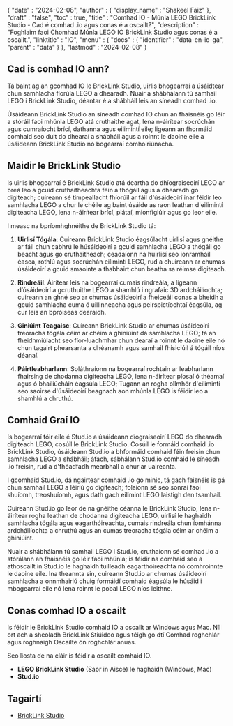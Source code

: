{
  "date" : "2024-02-08",
  "author" : {
    "display_name" : "Shakeel Faiz"
},
  "draft" : "false",
  "toc" : true,
  "title" : "Comhad IO - Múnla LEGO BrickLink Studio - Cad é comhad .io agus conas é a oscailt?",
  "description" : "Foghlaim faoi Chomhad Múnla LEGO IO BrickLink Studio agus conas é a oscailt.",
  "linktitle" : "IO",
  "menu" : {
    "docs" : {
      "identifier" : "data-en-io-ga",
      "parent" : "data"
}
},
  "lastmod" : "2024-02-08"
}

## Cad is comhad IO ann?

Tá baint ag an gcomhad IO le BrickLink Studio, uirlis bhogearraí a úsáidtear chun samhlacha fíorúla LEGO a dhearadh. Nuair a shábhálann tú samhail LEGO i BrickLink Studio, déantar é a shábháil leis an síneadh comhad .io.

Úsáideann BrickLink Studio an síneadh comhad IO chun an fhaisnéis go léir a stóráil faoi mhúnla LEGO atá cruthaithe agat, lena n-áirítear socrúchán agus cumraíocht brící, dathanna agus eilimintí eile; ligeann an fhormáid comhaid seo duit do dhearaí a shábháil agus a roinnt le daoine eile a úsáideann BrickLink Studio nó bogearraí comhoiriúnacha.

## Maidir le BrickLink Studio

Is uirlis bhogearraí é BrickLink Studio atá deartha do dhíograiseoirí LEGO ar breá leo a gcuid cruthaitheachta féin a thógáil agus a dhearadh go digiteach; cuireann sé timpeallacht fhíorúil ar fáil d'úsáideoirí inar féidir leo samhlacha LEGO a chur le chéile ag baint úsáide as raon leathan d'eilimintí digiteacha LEGO, lena n-áirítear brící, plátaí, mionfigiúir agus go leor eile.

I measc na bpríomhghnéithe de BrickLink Studio tá:

1.  **Uirlisí Tógála**: Cuireann BrickLink Studio éagsúlacht uirlisí agus gnéithe ar fáil chun cabhrú le húsáideoirí a gcuid samhlacha LEGO a thógáil go beacht agus go cruthaitheach; ceadaíonn na huirlisí seo ionramháil éasca, rothlú agus socrúchán eilimintí LEGO, rud a chuireann ar chumas úsáideoirí a gcuid smaointe a thabhairt chun beatha sa réimse digiteach.
    
2.  **Rindreáil**: Áirítear leis na bogearraí cumais rindreála, a ligeann d’úsáideoirí a gcruthuithe LEGO a shamhlú i ngrafaic 3D ardcháilíochta; cuireann an ghné seo ar chumas úsáideoirí a fheiceáil conas a bheidh a gcuid samhlacha cuma ó uillinneacha agus peirspictíochtaí éagsúla, ag cur leis an bpróiseas dearaidh.
    
3.  **Giniúint Teagaisc**: Cuireann BrickLink Studio ar chumas úsáideoirí treoracha tógála céim ar chéim a ghiniúint dá samhlacha LEGO; tá an fheidhmiúlacht seo fíor-luachmhar chun dearaí a roinnt le daoine eile nó chun tagairt phearsanta a dhéanamh agus samhail fhisiciúil á tógáil níos déanaí.
    
4.  **Páirtleabharlann**: Soláthraíonn na bogearraí rochtain ar leabharlann fhairsing de chodanna digiteacha LEGO, lena n-áirítear píosaí ó théamaí agus ó bhailiúcháin éagsúla LEGO; Tugann an rogha ollmhór d'eilimintí seo saoirse d'úsáideoirí beagnach aon mhúnla LEGO is féidir leo a shamhlú a chruthú.

## Comhaid Graí IO

Is bogearraí tóir eile é Stud.io a úsáideann díograiseoirí LEGO do dhearadh digiteach LEGO, cosúil le BrickLink Studio. Cosúil le formáid comhaid .io BrickLink Studio, úsáideann Stud.io a bhformáid comhaid féin freisin chun samhlacha LEGO a shábháil; áfach, sábhálann Stud.io comhaid le síneadh .io freisin, rud a d'fhéadfadh mearbhall a chur ar uaireanta.

I gcomhaid Stud.io, dá ngairtear comhaid .io go minic, tá gach faisnéis is gá chun samhail LEGO a léiriú go digiteach; folaíonn sé seo sonraí faoi shuíomh, treoshuíomh, agus dath gach eilimint LEGO laistigh den tsamhail.

Cuireann Stud.io go leor de na gnéithe céanna le BrickLink Studio, lena n-áirítear rogha leathan de chodanna digiteacha LEGO, uirlisí le haghaidh samhlacha tógála agus eagarthóireachta, cumais rindreála chun íomhánna ardcháilíochta a chruthú agus an cumas treoracha tógála céim ar chéim a ghiniúint.

Nuair a shábhálann tú samhail LEGO i Stud.io, cruthaíonn sé comhad .io a stórálann an fhaisnéis go léir faoi mhúnla; is féidir na comhaid seo a athoscailt in Stud.io le haghaidh tuilleadh eagarthóireachta nó comhroinnte le daoine eile. Ina theannta sin, cuireann Stud.io ar chumas úsáideoirí samhlacha a onnmhairiú chuig formáidí comhaid éagsúla le húsáid i mbogearraí eile nó lena roinnt le pobal LEGO níos leithne.

## Conas comhad IO a oscailt

Is féidir le BrickLink Studio comhaid IO a oscailt ar Windows agus Mac. Níl ort ach a sheoladh BrickLink Stiúideo agus téigh go dtí Comhad roghchlár agus roghnaigh Oscailte ón roghchlár anuas.

Seo liosta de na cláir is féidir a oscailt comhaid IO.

- **LEGO BrickLink Studio** (Saor in Aisce) le haghaidh (Windows, Mac)
- **Stud.io**

## Tagairtí
* [BrickLink Studio]( https://www.bricklink.com/v3/studio/download.page)


